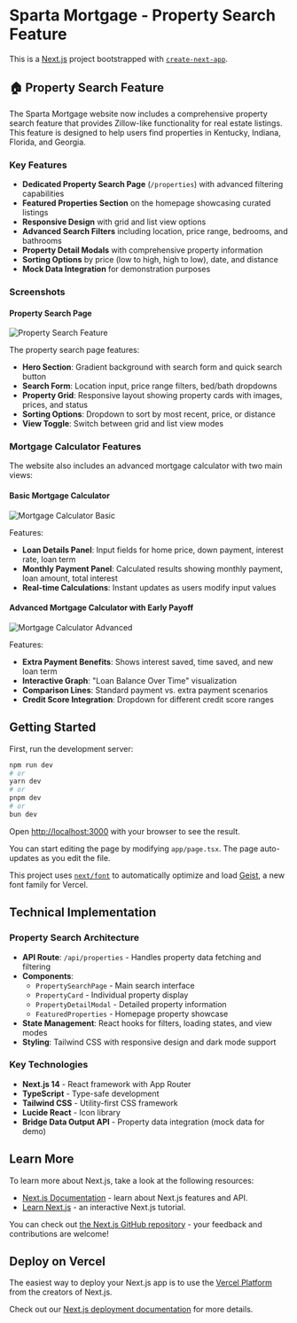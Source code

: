 # Sparta Mortgage - Property Search Feature

This is a [Next.js](https://nextjs.org) project bootstrapped with [`create-next-app`](https://nextjs.org/docs/app/api-reference/cli/create-next-app).

## 🏠 Property Search Feature

The Sparta Mortgage website now includes a comprehensive property search feature that provides Zillow-like functionality for real estate listings. This feature is designed to help users find properties in Kentucky, Indiana, Florida, and Georgia.

### Key Features

- **Dedicated Property Search Page** (`/properties`) with advanced filtering capabilities
- **Featured Properties Section** on the homepage showcasing curated listings
- **Responsive Design** with grid and list view options
- **Advanced Search Filters** including location, price range, bedrooms, and bathrooms
- **Property Detail Modals** with comprehensive property information
- **Sorting Options** by price (low to high, high to low), date, and distance
- **Mock Data Integration** for demonstration purposes

### Screenshots

#### Property Search Page
![Property Search Feature](./docs/screenshots/property-search-feature.png)

The property search page features:
- **Hero Section**: Gradient background with search form and quick search button
- **Search Form**: Location input, price range filters, bed/bath dropdowns
- **Property Grid**: Responsive layout showing property cards with images, prices, and status
- **Sorting Options**: Dropdown to sort by most recent, price, or distance
- **View Toggle**: Switch between grid and list view modes

### Mortgage Calculator Features

The website also includes an advanced mortgage calculator with two main views:

#### Basic Mortgage Calculator
![Mortgage Calculator Basic](./docs/screenshots/mortgage-calculator-basic.png)

Features:
- **Loan Details Panel**: Input fields for home price, down payment, interest rate, loan term
- **Monthly Payment Panel**: Calculated results showing monthly payment, loan amount, total interest
- **Real-time Calculations**: Instant updates as users modify input values

#### Advanced Mortgage Calculator with Early Payoff
![Mortgage Calculator Advanced](./docs/screenshots/mortgage-calculator-advanced.png)

Features:
- **Extra Payment Benefits**: Shows interest saved, time saved, and new loan term
- **Interactive Graph**: "Loan Balance Over Time" visualization
- **Comparison Lines**: Standard payment vs. extra payment scenarios
- **Credit Score Integration**: Dropdown for different credit score ranges

## Getting Started

First, run the development server:

```bash
npm run dev
# or
yarn dev
# or
pnpm dev
# or
bun dev
```

Open [http://localhost:3000](http://localhost:3000) with your browser to see the result.

You can start editing the page by modifying `app/page.tsx`. The page auto-updates as you edit the file.

This project uses [`next/font`](https://nextjs.org/docs/app/building-your-application/optimizing/fonts) to automatically optimize and load [Geist](https://vercel.com/font), a new font family for Vercel.

## Technical Implementation

### Property Search Architecture

- **API Route**: `/api/properties` - Handles property data fetching and filtering
- **Components**:
  - `PropertySearchPage` - Main search interface
  - `PropertyCard` - Individual property display
  - `PropertyDetailModal` - Detailed property information
  - `FeaturedProperties` - Homepage property showcase
- **State Management**: React hooks for filters, loading states, and view modes
- **Styling**: Tailwind CSS with responsive design and dark mode support

### Key Technologies

- **Next.js 14** - React framework with App Router
- **TypeScript** - Type-safe development
- **Tailwind CSS** - Utility-first CSS framework
- **Lucide React** - Icon library
- **Bridge Data Output API** - Property data integration (mock data for demo)

## Learn More

To learn more about Next.js, take a look at the following resources:

- [Next.js Documentation](https://nextjs.org/docs) - learn about Next.js features and API.
- [Learn Next.js](https://nextjs.org/learn) - an interactive Next.js tutorial.

You can check out [the Next.js GitHub repository](https://github.com/vercel/next.js) - your feedback and contributions are welcome!

## Deploy on Vercel

The easiest way to deploy your Next.js app is to use the [Vercel Platform](https://vercel.com/new?utm_medium=default-template&filter=next.js&utm_source=create-next-app&utm_campaign=create-next-app-readme) from the creators of Next.js.

Check out our [Next.js deployment documentation](https://nextjs.org/docs/app/building-your-application/deploying) for more details.
